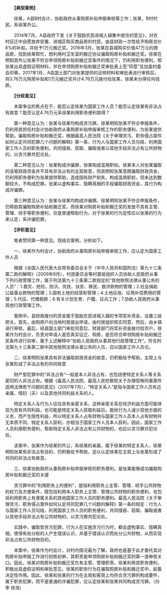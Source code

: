 　　**【典型案例】**

　　徐某，A县B村会计，协助政府从事购房补贴申报审核等工作；张某，B村村民，系徐某外公。

　　2014年7月，A县政府下发《关于鼓励农民进城入镇集中居住的意见》，对农村征迁中自愿放弃安置、进城区购买商品房的村民，由县财政一次性给予购房总价8%的补贴，并给予1万元搬迁奖。2016年3月，张某在县城购买价值47万元的商品房，找到徐某帮忙，想利用村卫生室的搬迁协议骗取购房补贴和搬迁奖。徐某在明知其外公张某不符合申领购房补贴和搬迁奖条件的情况下，仍利用职务便利，帮张某出具虚假证明材料，并在申领购房补贴和搬迁奖审批表上签“同意”且加盖村委会印章。2017年1月，A县国土部门对张某提供的证明材料和审批表进行审核后，将3.76万元购房补贴和1万元搬迁奖共计4.76万元拨付给张某，徐某未分得任何钱款。

　　**【分歧意见】**

　　本案争议的焦点在于，能否认定徐某为国家工作人员？能否认定徐某有非法占有故意？能否认定4.76万元系徐某利用职务便利取得？

　　第一种意见认为：张某与徐某均构成贪污罪。徐某明知张某不符合申报条件，仍利用其担任村会计协助政府从事购房补贴申报审核工作的职务便利，为张某提供帮助，骗取购房补贴和搬迁奖，根据最高人民法院《关于审理贪污、职务侵占案件如何认定共同犯罪几个问题的解释》第一条，行为人与国家工作人员勾结，利用国家工作人员的职务便利，共同侵吞、窃取、骗取或者以其他手段非法占有公共财物的，以贪污罪共犯论处。

　　第二种意见认为：张某构成诈骗罪，徐某构成滥用职权。徐某本人对张某骗取的该笔财政资金并不具有非法占有的主观故意，但其明知张某意图骗取财政资金，仍利用职务便利为张某提供帮助，造成国有财产损失，构成滥用职权，但未达到数额较大，不构成犯罪。张某以虚构事实、隐瞒真相的手段骗取财政资金，其行为构成诈骗罪。

　　第三种意见认为：张某与徐某均构成诈骗罪。徐某明知张某不符合申报条件，仍帮助其骗取购房补贴和搬迁奖。而徐某对购房补贴和搬迁奖的发放不具有主管、管理、经手等职务便利，仅是普通帮助行为，对于徐某的行为定性应以张某的行为来认定，系诈骗犯罪。

　　**【评析意见】**

　　笔者赞同第一种意见。现结合案例，分析如下。

　　一、徐某作为村会计，协助政府从事购房补贴申报审核工作，应认定为国家工作人员

　　根据《全国人民代表大会常务委员会关于〈中华人民共和国刑法〉第九十三条第二款的解释》（2009年8月），村民委员会等村基层组织人员协助人民政府从事下列行政管理工作，属于刑法第九十三条第二款规定的“其他依照法律从事公务的人员”：1.救灾、抢险、防汛、优抚、扶贫、移民、救济款物的管理；2.社会捐助公益事业款物的管理；3.国有土地的经营和管理；4.土地征收、征用补偿费用的管理；5.代征、代缴税款；6.有关计划生育、户籍、征兵工作；7.协助人民政府从事其他行政管理工作。

　　案例中，县财政拨付的资金属于鼓励农民进城入镇的专项奖补资金，设置三级把关。首先，由购房户向当地村居提出申请，由村居组织核实同意，然后，由乡镇进行审核，最后，经县国土部门审批同意后，财政部门将奖补资金拨付给农户。徐某作为村会计，负责对申请人是否真实征迁、购房，是否符合申领购房补贴和搬迁奖条件进行初审，属于上述解释中“协助人民政府从事其他行政管理工作”，符合刑法第九十三条第二款中其他依照法律从事公务的人员，应以国家工作人员论。

　　二、徐某明知张某具有非法骗取财政资金的故意，仍积极给予帮助，主观上与张某形成了非法占有的共同故意

　　财产型犯罪中的“非法占有”一般是本人非法占有，也包括使特定关系人等关系密切的人非法占有。根据《最高人民法院、最高人民检察院关于办理受贿刑事案件适用法律若干问题的意见》（2007年7月），“特定关系人”是指与国家工作人员有近亲属、情妇（夫）以及其他共同利益关系的人。

　　特定关系人与行为人往往具有亲密关系，这种亲密关系在经济利益方面可能体现为具有共同利益，也可能是特定关系人获取利益后，能给行为人减少其他方面的义务，而产生隐性利益，所以特定关系人占有财物与国家工作人员本人占有财物并无本质不同，特定关系人获利，亦相当于国家工作人员本人获利。因此，国家工作人员利用职务便利，帮助特定关系人非法占有公共财物的，也应以贪污罪共犯论处。

　　该案中，张某作为徐某的外公，系徐某的亲属，属于徐某的特定关系人，徐某明知张某有非法占有目的，仍积极给予帮助，足以认定徐某在主观上与张某形成了共同的非法占有故意。

　　三、徐某协助政府从事购房补贴申报审核的职务便利，是张某能够成功骗取购房补贴和搬迁奖的关键

　　贪污罪中的“利用职务上的便利”，是指利用职务上主管、管理、经手公共财物的权力及方便条件，既包括利用本人职务上主管、管理公共财物的职务便利，也包括利用职务上有隶属关系的其他国家工作人员的职务便利。最高人民法院《关于审理贪污、职务侵占案件如何认定共同犯罪几个问题的解释》第一条的规定：行为人与国家工作人员勾结，利用国家工作人员的职务便利，共同侵吞、窃取、骗取或者以其他手段非法占有公共财物的，以贪污罪共犯论处。

　　实践中，骗取型贪污犯罪，行为人在实施贪污行为时，都会虚构事实、隐瞒真相，使得有处分权的人产生错误认识，并基于错误认识而处分公共财物，从而实现非法占有公共财物目的。

　　本案中，徐某作为村会计，对村内情况最为了解，政府也是基于此才委托其对购房补贴申报工作进行初核初审，其职责是申领购房补贴和搬迁奖的第一道审核关口。因此，徐某对购房补贴和搬迁奖负有主管、管理职责。徐某利用其职务便利，积极出具虚假证明和审批意见，徐某的职务行为在骗取购房补贴和搬迁奖中，起着决定性作用。因此，徐某和张某的行为在主观和客观上均符合贪污罪的构成要件，属于职务犯罪，而不是普通的诈骗犯罪，应认定徐某和张某共同构成贪污罪。（孙李 徐浩）